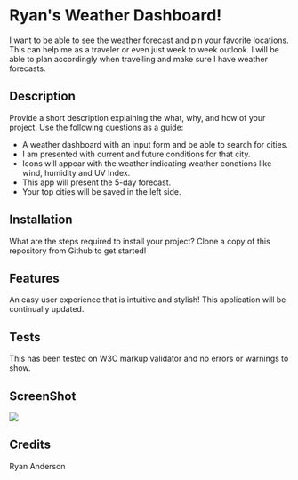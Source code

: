 # Ryan's Weather Dashboard!

I want to be able to see the weather forecast and pin your favorite locations. This can help me as a traveler or even just week to week outlook. I will be able to plan accordingly when travelling and make sure I have weather forecasts.

## Description

Provide a short description explaining the what, why, and how of your project. Use the following questions as a guide:

- A weather dashboard with an input form and be able to search for cities.
- I am presented with current and future conditions for that city.
- Icons will appear with the weather indicating weather condtions like wind, humidity and UV Index.
- This app will present the 5-day forecast.
- Your top cities will be saved in the left side.

## Installation

What are the steps required to install your project? Clone a copy of this repository from Github to get started!

## Features

An easy user experience that is intuitive and stylish! This application will be continually updated.

## Tests

This has been tested on W3C markup validator and no errors or warnings to show.

## ScreenShot

![](WorkdayPic.PNG)

## Credits

Ryan Anderson
